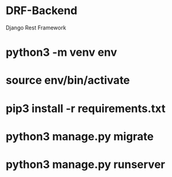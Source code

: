 # DRF-Backend
Django Rest Framework

# python3 -m venv env
# source env/bin/activate
# pip3 install -r requirements.txt
# python3 manage.py migrate
# python3 manage.py runserver
